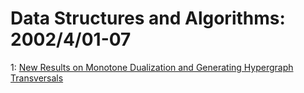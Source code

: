 # Data Structures and Algorithms: 2002/4/01-07  
1: [New Results on Monotone Dualization and Generating Hypergraph  Transversals](https://doi.org/10.48550/arXiv.cs/0204009)  
